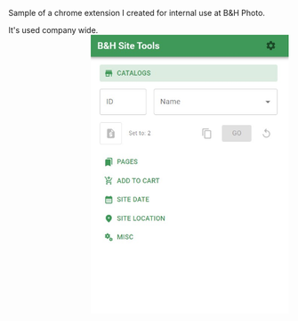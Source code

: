 Sample of a chrome extension I created for internal use at B&H Photo.

It's used company wide.
<img src="https://github.com/DovieW/_bh-site-tools/blob/master/site%20tools%20image.jpg?raw=true" alt="chrome extension" height="500" align="right" />
